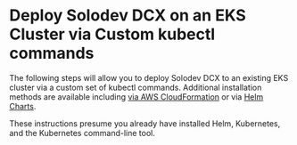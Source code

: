 # Deploy Solodev DCX on an EKS Cluster via Custom kubectl commands
The following steps will allow you to deploy Solodev DCX to an existing EKS cluster via a custom set of kubectl commands. Additional installation methods are available including <a href="deploy-solodev-dcx.md">via AWS CloudFormation</a> or via <a href="deploy-solodev-dcx-helm.md">Helm Charts</a>.

These instructions presume you already have installed Helm, Kubernetes, and the Kubernetes command-line tool.